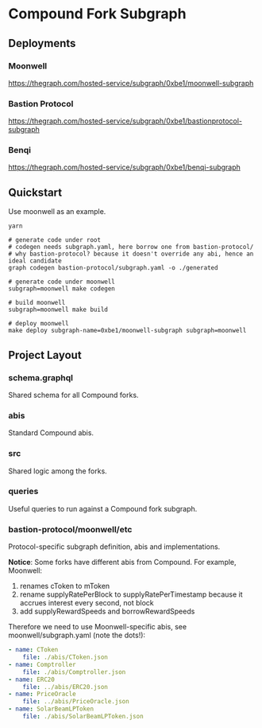 # Compound Fork Subgraph

## Deployments

### Moonwell

https://thegraph.com/hosted-service/subgraph/0xbe1/moonwell-subgraph

### Bastion Protocol

https://thegraph.com/hosted-service/subgraph/0xbe1/bastionprotocol-subgraph

### Benqi

https://thegraph.com/hosted-service/subgraph/0xbe1/benqi-subgraph

## Quickstart

Use moonwell as an example.

```
yarn

# generate code under root
# codegen needs subgraph.yaml, here borrow one from bastion-protocol/
# why bastion-protocol? because it doesn't override any abi, hence an ideal candidate
graph codegen bastion-protocol/subgraph.yaml -o ./generated

# generate code under moonwell
subgraph=moonwell make codegen

# build moonwell
subgraph=moonwell make build

# deploy moonwell
make deploy subgraph-name=0xbe1/moonwell-subgraph subgraph=moonwell
```

## Project Layout

### schema.graphql

Shared schema for all Compound forks.

### abis

Standard Compound abis.

### src

Shared logic among the forks.

### queries

Useful queries to run against a Compound fork subgraph.

### bastion-protocol/moonwell/etc

Protocol-specific subgraph definition, abis and implementations.

**Notice**: Some forks have different abis from Compound. For example, Moonwell:

1. renames cToken to mToken
1. rename supplyRatePerBlock to supplyRatePerTimestamp because it accrues interest every second, not block
1. add supplyRewardSpeeds and borrowRewardSpeeds

Therefore we need to use Moonwell-specific abis, see moonwell/subgraph.yaml (note the dots!):

```yaml
- name: CToken
    file: ./abis/CToken.json
- name: Comptroller
    file: ./abis/Comptroller.json
- name: ERC20
    file: ../abis/ERC20.json
- name: PriceOracle
    file: ../abis/PriceOracle.json
- name: SolarBeamLPToken
    file: ./abis/SolarBeamLPToken.json
```
